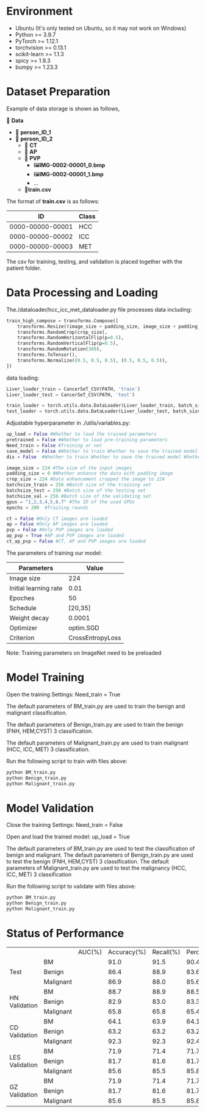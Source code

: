 # Environment

+ Ubuntu (It's only tested on Ubuntu, so it may not work on Windows)
+ Python >= 3.9.7
+ PyTorch >= 1.12.1
+ torchvision >= 0.13.1
+ scikit-learn >= 1.1.3
+ spicy >= 1.9.3
+ bumpy >= 1.23.3

# Dataset Preparation

Example of  data storage is shown as follows,

📁 **Data**

+ 📁 **person_ID_1**
+ 📁 **person_ID_2**
  + 📁 **CT**
  + 📁 **AP**
  + 📁 **PVP**
    + 🖼️**IMG-0002-00001_0.bmp**
    + 🖼️**IMG-0002-00001_1.bmp**
    + $\ldots$
  + 📄**train.csv**

The format of **train.csv** is as follows:

| ID               | Class |
| ---------------- | ----- |
| 0000-00000-00001 | HCC   |
| 0000-00000-00002 | ICC   |
| 0000-00000-00003 | MET   |

The csv for training, testing, and validation is placed together with the patient folder.

# Data Processing and Loading

The./dataloader/hcc_icc_met_dataloader.py file processes data including:

```python
train_high_compose = transforms.Compose([
    transforms.Resize((image_size + padding_size, image_size + padding_size)),
    transforms.RandomCrop(crop_size),
    transforms.RandomHorizontalFlip(p=0.5),
    transforms.RandomVerticalFlip(p=0.5),
    transforms.RandomRotation(360),
    transforms.ToTensor(),
    transforms.Normalize((0.5, 0.5, 0.5), (0.5, 0.5, 0.5)),
])
```

data loading:

```python
Liver_loader_train = CancerSeT_CSV(PATH, 'train')
Liver_loader_test = CancerSeT_CSV(PATH, 'test')

train_loader = torch.utils.data.DataLoader(Liver_loader_train, batch_size=args.train_batch, shuffle=True, drop_last=False) 
test_loader = torch.utils.data.DataLoader(Liver_loader_test, batch_size=args.test_batch, shuffle=False)
```

Adjustable hyperparameter in ./utils/variables.py:

```python
up_load = False #Whether to load the trained parameters
pretrained = False #Whether to load pre-training parameters
Need_train = False #Training or not
save_model = False #Whether to train Whether to save the trained model
dis = False  #Whether to train Whether to save the trained model Whether to choose distributed training

image_size = 224 #The size of the input images
padding_size = 0 #Whether enhance the data with padding image
crop_size = 224 #Data enhancement cropped the image to 224
batchsize_train = 256 #Batch size of the training set
batchsize_test = 256 #Batch size of the testing set
batchsize_val = 256 #Batch size of the validating set
gpus = "1,2,3,4,5,6,7" #The ID of the used GPUs
epochs = 200  #Training rounds

ct = False #Only CT images are loaded
ap = False #Only AP images are loaded
pvp = False #Only PVP images are loaded
ap_pvp = True #AP and PVP images are loaded
ct_ap_pvp = False #CT, AP and PVP images are loaded
```

The parameters of training our model:

| Parameters            | Value            |
| --------------------- | ---------------- |
| Image size            | 224              |
| Initial learning rate | 0.01             |
| Epoches               | 50               |
| Schedule              | [20,35]          |
| Weight decay          | 0.0001           |
| Optimizer             | optim.SGD        |
| Criterion             | CrossEntropyLoss |

Note: Training parameters on ImageNet need to be preloaded

# Model Training

Open the training Settings: Need_train = True

The default parameters of BM_train.py are used to train the benign and malignant classification.

The default parameters of Benign_train.py are used to train the benign (FNH, HEM,CYST) 3 classification.

The default parameters of Malignant_train.py are used to train malignant (HCC, ICC, MET) 3 classification.

Run the following script to train with files above:

```bash
python BM_train.py
python Benign_train.py
python Malignant_train.py
```

# Model Validation

Close the training Settings: Need_train = False

Open and load the trained model: up_load = True

The default parameters of BM_train.py are used to test the classification of benign and malignant. 
The default parameters of Benign_train.py are used to test the benign (FNH, HEM,CYST) 3 classification. 
The default parameters of Malignant_train.py are used to test the malignancy (HCC, ICC, MET) 3 classification

Run the following script to validate with files above:

```bash
python BM_train.py
python Benign_train.py
python Malignant_train.py
```

# Status of Performance

<table>
  <tr>
    <td></td>
    <td></td>
    <td>AUC(%)</td>
    <td>Accuracy(%)</td>
    <td>Recall(%)</td>
    <td>Percision(%)</td>
  </tr>
  <tr>
    <td rowspan="3">Test</td>
    <td>BM</td>
    <td></td>
    <td>91.0</td>
    <td>91.5</td>
    <td>90.4</td>
  </tr>
  <tr>
    <td>Benign</td>
    <td></td>
    <td>86.4</td>
    <td>88.9</td>
    <td>83.6</td>
  </tr>
  <tr>
    <td>Malignant</td>
    <td></td>
    <td>86.9</td>
    <td>88.0</td>
    <td>85.6</td>
  </tr>
  <tr>
    <td rowspan="3">HN Validation</td>
    <td>BM</td>
    <td></td>
    <td>88.7</td>
    <td>88.9</td>
    <td>88.5</td>
  </tr>
  <tr>
    <td>Benign</td>
    <td></td>
    <td>82.9</td>
    <td>83.0</td>
    <td>83.3</td>
  </tr>
  <tr>
    <td>Malignant</td>
    <td></td>
    <td>65.8</td>
    <td>65.8</td>
    <td>65.4</td>
  </tr>
  <tr>
    <td rowspan="3">CD Validation</td>
    <td>BM</td>
    <td></td>
    <td>64.1</td>
    <td>63.9</td>
    <td>64.1</td>
  </tr>
  <tr>
    <td>Benign</td>
    <td></td>
    <td>63.2</td>
    <td>63.2</td>
    <td>63.2</td>
  </tr>
  <tr>
    <td>Malignant</td>
    <td></td>
    <td>92.3</td>
    <td>92.3</td>
    <td>92.4</td>
  </tr>
  <tr>
    <td rowspan="3">LES Validation</td>
    <td>BM</td>
    <td></td>
    <td>71.9</td>
    <td>71.4</td>
    <td>71.7</td>
  </tr>
  <tr>
    <td>Benign</td>
    <td></td>
    <td>81.7</td>
    <td>81.6</td>
    <td>81.7</td>
  </tr>
  <tr>
    <td>Malignant</td>
    <td></td>
    <td>85.6</td>
    <td>85.5</td>
    <td>85.8</td>
  </tr>
  <tr>
    <td rowspan="3">GZ Validation</td>
    <td>BM</td>
    <td></td>
    <td>71.9</td>
    <td>71.4</td>
    <td>71.7</td>
  </tr>
  <tr>
    <td>Benign</td>
    <td></td>
    <td>81.7</td>
    <td>81.6</td>
    <td>81.7</td>
  </tr>
  <tr>
    <td>Malignant</td>
    <td></td>
    <td>85.6</td>
    <td>85.5</td>
    <td>85.8</td>
  </tr>
</table>

